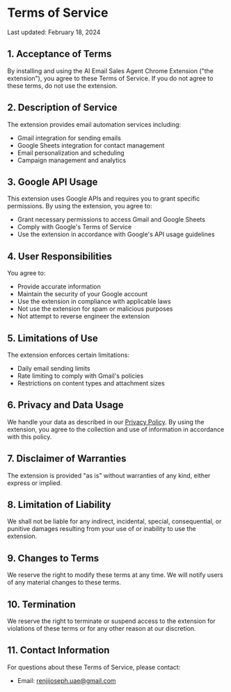 # Terms of Service

Last updated: February 18, 2024

## 1. Acceptance of Terms

By installing and using the AI Email Sales Agent Chrome Extension ("the extension"), you agree to these Terms of Service. If you do not agree to these terms, do not use the extension.

## 2. Description of Service

The extension provides email automation services including:
- Gmail integration for sending emails
- Google Sheets integration for contact management
- Email personalization and scheduling
- Campaign management and analytics

## 3. Google API Usage

This extension uses Google APIs and requires you to grant specific permissions. By using the extension, you agree to:
- Grant necessary permissions to access Gmail and Google Sheets
- Comply with Google's Terms of Service
- Use the extension in accordance with Google's API usage guidelines

## 4. User Responsibilities

You agree to:
- Provide accurate information
- Maintain the security of your Google account
- Use the extension in compliance with applicable laws
- Not use the extension for spam or malicious purposes
- Not attempt to reverse engineer the extension

## 5. Limitations of Use

The extension enforces certain limitations:
- Daily email sending limits
- Rate limiting to comply with Gmail's policies
- Restrictions on content types and attachment sizes

## 6. Privacy and Data Usage

We handle your data as described in our [Privacy Policy](privacy-policy.md). By using the extension, you agree to the collection and use of information in accordance with this policy.

## 7. Disclaimer of Warranties

The extension is provided "as is" without warranties of any kind, either express or implied.

## 8. Limitation of Liability

We shall not be liable for any indirect, incidental, special, consequential, or punitive damages resulting from your use of or inability to use the extension.

## 9. Changes to Terms

We reserve the right to modify these terms at any time. We will notify users of any material changes to these terms.

## 10. Termination

We reserve the right to terminate or suspend access to the extension for violations of these terms or for any other reason at our discretion.

## 11. Contact Information

For questions about these Terms of Service, please contact:
- Email: renjijoseph.uae@gmail.com
